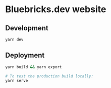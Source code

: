 # Bluebricks.dev website

## Development

```bash
yarn dev
```

## Deployment

```bash
yarn build && yarn export

# To test the production build locally:
yarn serve
```
